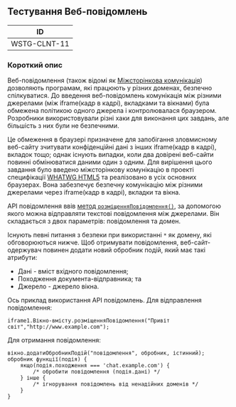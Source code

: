 ## Тестування Веб-повідомлень
| ID |
|:-:|
| WSTG-CLNT-11 |

### Короткий опис

Веб-повідомлення (також відомі як [Міжсторінкова комунікація](https://html.spec.whatwg.org/multipage/web-messaging.html#web-messaging)) дозволяють програмам, які працюють у різних доменах, безпечно спілкуватися. До введення веб-повідомлень комунікація між різними джерелами (між iframe(кадр в кадрі), вкладками та вікнами) була обмежена політикою одного джерела і контролювалася браузером. Розробники використовували різні хаки для виконання цих завдань, але більшість з них були не безпечними.

Це обмеження в браузері призначене для запобігання зловмисному веб-сайту зчитувати конфіденційні дані з інших iframe(кадр в кадрі), вкладок тощо; однак існують випадки, коли два довірені веб-сайти повинні обмінюватися даними один з одним. Для вирішення цього завдання було введено міжсторінкову комунікацію в проекті специфікації [WHATWG HTML5](https://html.spec.whatwg.org/multipage/) та реалізовано в усіх основних браузерах. Вона забезпечує безпечну комунікацію між різними джерелами через iframe(кадр в кадрі), вкладки та вікна. 

API повідомлення ввів [метод `розміщенняПовідомлення()`](https://developer.mozilla.org/en-US/docs/Web/API/Window/postMessage), за допомогою якого можна відправляти текстові повідомлення між джерелами. Він складається з двох параметрів: повідомлення та домен.  

Існують певні питання з безпеки при використанні `*` як домену, які обговорюються нижче. Щоб отримувати повідомлення, веб-сайт-одержувач повинен додати новий обробник подій, який має такі атрибути:
- Дані - вміст вхідного повідомлення;
- Походження документа-відправника; та
- Джерело - джерело вікна.

Ось приклад використання API повідомлень. Для відправлення повідомлення:
```
iframe1.Вікно-вмісту.розміщенняПовідомлення("Привіт світ","http://www.example.com");
```
Для отримання повідомлення:
```
вікно.додатиОбробникПодій("повідомлення", обробник, істинний);
обробник функції(подія) {
    якщо(подія.походження === 'chat.example.com') {
        /* обробити повідомлення (подія.дані) */
    } інше {
        /* ігнорування повідомлень від ненадійних доменів */
    }
}
```
